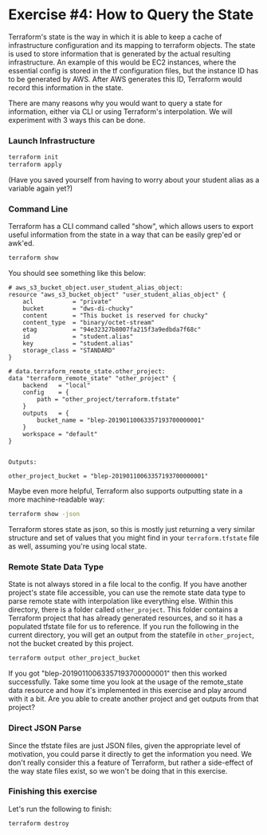 # Exercise #4: How to Query the State

Terraform's state is the way in which it is able to keep a cache of infrastructure configuration and its
mapping to terraform objects.  The state is used to store information that is generated by the actual resulting
infrastructure.  An example of this would be EC2 instances, where the essential config is stored in the tf 
configuration files, but the instance ID has to be generated by AWS.  After AWS generates this ID, Terraform 
would record this information in the state.

There are many reasons why you would want to query a state for information, either via CLI or using Terraform's 
interpolation.  We will experiment with 3 ways this can be done.

### Launch Infrastructure

```bash
terraform init
terraform apply
```

(Have you saved yourself from having to worry about your student alias as a variable again yet?)

### Command Line

Terraform has a CLI command called "show", which allows users to export useful information from the state in a way 
that can be easily grep'ed or awk'ed.

```bash
terraform show
```

You should see something like this below:

```
# aws_s3_bucket_object.user_student_alias_object: 
resource "aws_s3_bucket_object" "user_student_alias_object" {
    acl           = "private"
    bucket        = "dws-di-chucky"
    content       = "This bucket is reserved for chucky"
    content_type  = "binary/octet-stream"
    etag          = "94e32327b8007fa215f3a9edbda7f68c"
    id            = "student.alias"
    key           = "student.alias"
    storage_class = "STANDARD"
}

# data.terraform_remote_state.other_project: 
data "terraform_remote_state" "other_project" {
    backend   = "local"
    config    = {
        path = "other_project/terraform.tfstate"
    }
    outputs   = {
        bucket_name = "blep-20190110063357193700000001"
    }
    workspace = "default"
}


Outputs:

other_project_bucket = "blep-20190110063357193700000001"
```

Maybe even more helpful, Terraform also supports outputting state in a more machine-readable way:

```bash
terraform show -json
```

Terraform stores state as json, so this is mostly just returning a very similar structure and set of values that you 
might find in your `terraform.tfstate` file as well, assuming you're using local state.

### Remote State Data Type

State is not always stored in a file local to the config. If you have another project's state file accessible, you can 
use the remote state data type to parse remote state with interpolation like everything else.  Within this directory,
there is  a folder called `other_project`.  This folder contains a Terraform project that has already generated resources,
and so it has a populated tfstate file for us to reference.  If you run the following in the current directory, you will
get an output from the statefile in `other_project`, not the bucket created by this project.

```bash
terraform output other_project_bucket
```

If you got "blep-20190110063357193700000001" then this worked successfully. Take some time you look at the usage of the 
remote_state data resource and how it's implemented in this exercise and play around with it a bit. Are you able to 
create another project and get outputs from that project?

### Direct JSON Parse

Since the tfstate files are just JSON files, given the appropriate level of motivation, you could parse it directly to
get the information you need. We don't really consider this a feature of Terraform, but rather a side-effect of the way
state files exist, so we won't be doing that in this exercise.

### Finishing this exercise

Let's run the following to finish:

```bash
terraform destroy
```
